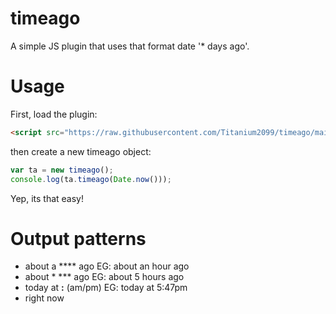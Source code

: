 # timeago
A simple JS plugin that uses that format date '* days ago'.
# Usage
First, load the plugin:
```html
<script src="https://raw.githubusercontent.com/Titanium2099/timeago/main/timeago.min.js"></script>
```
then create a new timeago object:
```javascript
var ta = new timeago();
console.log(ta.timeago(Date.now()));
```
Yep, its that easy!
# Output patterns
* about a **** ago EG: about an hour ago
* about * *** ago EG: about 5 hours ago
* today at **:** (am/pm) EG: today at 5:47pm
* right now
